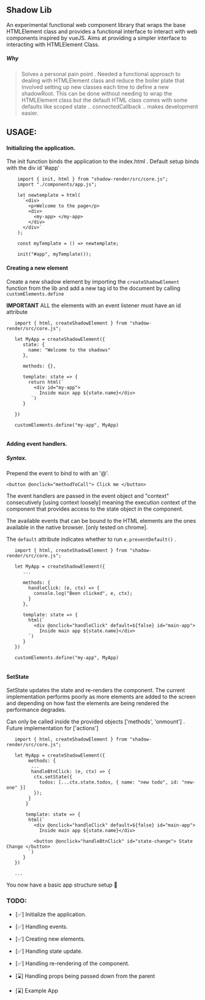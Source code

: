 ## Shadow Lib 
An experimental functional web component library that wraps the base HTMLElement class and provides a functional
interface to interact with web components inspired by vueJS. Aims at providing a simpler interface to
interacting with HTMLElement Class.

##### Why
> Solves a personal pain point . Needed a functional approach to dealing with HTMLElement class and reduce the boiler plate  that involved setting up new classes each time to define a new shadowRoot. 
> This can be done without needing to wrap the HTMLElement class but the default HTML class comes with some defaults like 
> scoped state .. connectedCallback .. makes development easier.

## USAGE:
#### Initializing the application.

The init function binds the application to the index.html . Default setup binds with the div id '#app' 

``` 
    import { init, html } from "shadow-render/src/core.js"; 
    import "./components/app.js";

    let newtemplate = html(
      `<div>
        <p>Welcome to the page</p>
        <div>
          <my-app> </my-app>
        </div>
      </div>`
    );

    const myTemplate = () => newtemplate;

    init("#app", myTemplate());
```

#### Creating a new element
Create a new shadow element by importing the ```createShadowElement``` function from the lib and add a new tag id to the document by calling ```customElements.define```

**IMPORTANT** ALL the elements with an event listener must have an id attribute 

``` 
   import { html, createShadowElement } from "shadow-render/src/core.js";
   
   let MyApp = createShadowElement({
      state: {
        name: "Welcome to the shadows"
      },
      
      methods: {},
      
      template: state => {
        return html(`
          <div id="my-app">
            Inside main app ${state.name}</div>
         `)
      }
      
   })
   
   customElements.define("my-app", MyApp)
  
```
#### Adding event handlers. 
##### Syntax. 
Prepend the event to bind to with an '@'.  

``` <button @onclick="methodToCall"> Click me </button> ```

The event handlers are passed in the event object and "context" consecutively [using context loosely] 
meaning the execution context of the component that provides access to the state object in the component.  

The available events that can be bound to the HTML elements are the ones available in the native browser.
[only tested on chrome].


The `default` attribute indicates whether to run ``` e.preventDefault() ``` . 

```
   import { html, createShadowElement } from "shadow-render/src/core.js";
   
   let MyApp = createShadowElement({
      ...
      
      methods: {
        handleClick: (e, ctx) => {
          console.log("Been clicked", e, ctx);
        }
      },
      
      template: state => {
        html(`
          <div @onclick="handleClick" default=${false} id="main-app">
            Inside main app ${state.name}</div>
        `)
      }
   })
   
   customElements.define("my-app", MyApp)
  
```
#### SetState
SetState updates the state and re-renders the component. The current implementation performs poorly as more
elements are added to the screen and depending on how fast the elements are being rendered the performance 
degrades.

Can only be called inside the provided objects ['methods', 'onmount'] . Future implementation for ['actions']

```
   import { html, createShadowElement } from "shadow-render/src/core.js";
   
   let MyApp = createShadowElement({
        methods: {
         ...
         handleBtnClick: (e, ctx) => {
          ctx.setState({
            todos: [...ctx.state.todos, { name: "new todo", id: "new-one" }]
          });
        }
       }
       
       template: state => {
        html(`
          <div @onclick="handleClick" default=${false} id="main-app">
            Inside main app ${state.name}</div>
            
          <button @onclick="handleBtnClick" id="state-change"> State Change </button>
        `)
      }
   })
   
   ...
```

You now have a basic app structure setup :tada:

### TODO: 

- [:white_check_mark:] Initialize the application.

- [:white_check_mark:] Handling events.

- [:white_check_mark:] Creating new elements.

- [:white_check_mark:] Handling state update.

- [:white_check_mark:] Handling re-rendering of the component.

- [:hourglass:] Handling props being passed down from the parent

- [:hourglass:] Example App 


